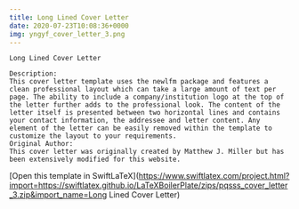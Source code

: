 ```yaml
---
title: Long Lined Cover Letter
date: 2020-07-23T10:08:36+0000
img: yngyf_cover_letter_3.png
---
```

```
Long Lined Cover Letter

Description:
This cover letter template uses the newlfm package and features a clean professional layout which can take a large amount of text per page. The ability to include a company/institution logo at the top of the letter further adds to the professional look. The content of the letter itself is presented between two horizontal lines and contains your contact information, the addressee and letter content. Any element of the letter can be easily removed within the template to customize the layout to your requirements.
Original Author:
This cover letter was originally created by Matthew J. Miller but has been extensively modified for this website.
```
[Open this template in SwiftLaTeX](https://www.swiftlatex.com/project.html?import=https://swiftlatex.github.io/LaTeXBoilerPlate/zips/pqsss_cover_letter_3.zip&import_name=Long Lined Cover Letter)
